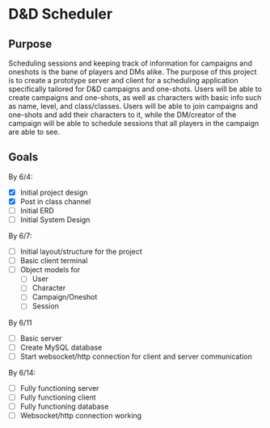 # D&D Scheduler

## Purpose

Scheduling sessions and keeping track of information for campaigns and oneshots is the bane of players and DMs alike. The purpose of this project is to create a prototype server and client for a scheduling application specifically tailored for D&D campaigns and one-shots. Users will be able to create campaigns and one-shots, as well as characters with basic info such as name, level, and class/classes. Users will be able to join campaigns and one-shots and add their characters to it, while the DM/creator of the campaign will be able to schedule sessions that all players in the campaign are able to see.

## Goals

By 6/4:
- [x] Initial project design
- [x] Post in class channel
- [ ] Initial ERD
- [ ] Initial System Design

By 6/7:
- [ ] Initial layout/structure for the project
- [ ] Basic client terminal
- [ ] Object models for
  - [ ] User
  - [ ] Character
  - [ ] Campaign/Oneshot
  - [ ] Session

By 6/11
- [ ] Basic server
- [ ] Create MySQL database
- [ ] Start websocket/http connection for client and server communication

By 6/14:
- [ ] Fully functioning server
- [ ] Fully functioning client
- [ ] Fully functioning database
- [ ] Websocket/http connection working
